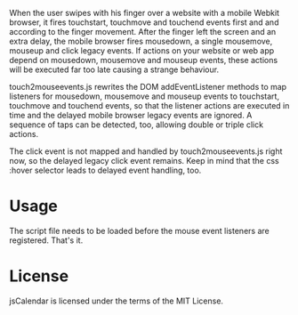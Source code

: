 When the user swipes with his finger over a website with a mobile Webkit browser, it fires touchstart, touchmove and touchend events first and and according to the finger movement. After the finger left the screen and an extra delay, the mobile browser fires mousedown, a single mousemove, mouseup and click legacy events. If actions on your website or web app depend on mousedown, mousemove and mouseup events, these actions will be executed far too late causing a strange behaviour.

touch2mouseevents.js rewrites the DOM addEventListener methods to map listeners for mousedown, mousemove and mouseup events to touchstart, touchmove and touchend events, so that the listener actions are executed in time and the delayed mobile browser legacy events are ignored. A sequence of taps can be detected, too, allowing double or triple click actions.

The click event is not mapped and handled by touch2mouseevents.js right now, so the delayed legacy click event remains. Keep in mind that the css :hover selector leads to delayed event handling, too.

# Usage

The script file needs to be loaded before the mouse event listeners are registered. That's it.

# License

jsCalendar is licensed under the terms of the MIT License.